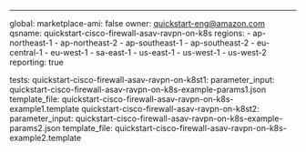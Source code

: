 
---
global:
  marketplace-ami: false
  owner: quickstart-eng@amazon.com
  qsname: quickstart-cisco-firewall-asav-ravpn-on-k8s
  regions:
    - ap-northeast-1
    - ap-northeast-2
    - ap-southeast-1
    - ap-southeast-2
    - eu-central-1
    - eu-west-1
    - sa-east-1
    - us-east-1
    - us-west-1
    - us-west-2
  reporting: true

tests:
  quickstart-cisco-firewall-asav-ravpn-on-k8st1:
    parameter_input: quickstart-cisco-firewall-asav-ravpn-on-k8s-example-params1.json
    template_file: quickstart-cisco-firewall-asav-ravpn-on-k8s-example1.template
  quickstart-cisco-firewall-asav-ravpn-on-k8st2:
    parameter_input: quickstart-cisco-firewall-asav-ravpn-on-k8s-example-params2.json
    template_file: quickstart-cisco-firewall-asav-ravpn-on-k8s-example2.template